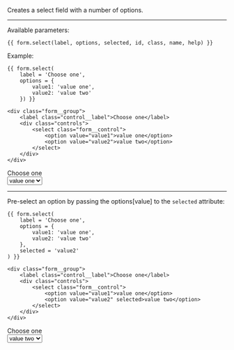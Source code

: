 Creates a select field with a number of options.

----

Available parameters:

	{{ form.select(label, options, selected, id, class, name, help) }}

Example:

	{{ form.select(
        label = 'Choose one', 
        options = {
            value1: 'value one', 
            value2: 'value two'
        }) }}

	<div class="form__group">
        <label class="control__label">Choose one</label>
        <div class="controls">
            <select class="form__control">
            	<option value="value1">value one</option>
            	<option value="value2">value two</option>
            </select>
        </div>
    </div>

<form class="form--horizontal">
<div class="form__group">
    <label class="control__label">Choose one</label>
    <div class="controls">
        <select class="form__control">
            <option value="value1">value one</option>
            <option value="value2">value two</option>
        </select>
    </div>
</div>
</form>

----

Pre-select an option by passing the options[value] to the `selected` attribute:

    {{ form.select(
        label = 'Choose one', 
        options = {
            value1: 'value one', 
            value2: 'value two'
        },
        selected = 'value2'
    ) }}

    <div class="form__group">
        <label class="control__label">Choose one</label>
        <div class="controls">
            <select class="form__control">
                <option value="value1">value one</option>
                <option value="value2" selected>value two</option>
            </select>
        </div>
    </div>

<form class="form--horizontal">
<div class="form__group">
    <label class="control__label">Choose one</label>
    <div class="controls">
        <select class="form__control">
            <option value="value1">value one</option>
            <option value="value2" selected>value two</option>
        </select>
    </div>
</div>
</form>
